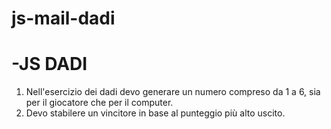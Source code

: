 # js-mail-dadi

# -JS DADI 
1. Nell'esercizio dei dadi devo generare un numero compreso da 1 a 6, sia per il giocatore che per il computer.
2. Devo stabilere un vincitore in base al punteggio più alto uscito.
